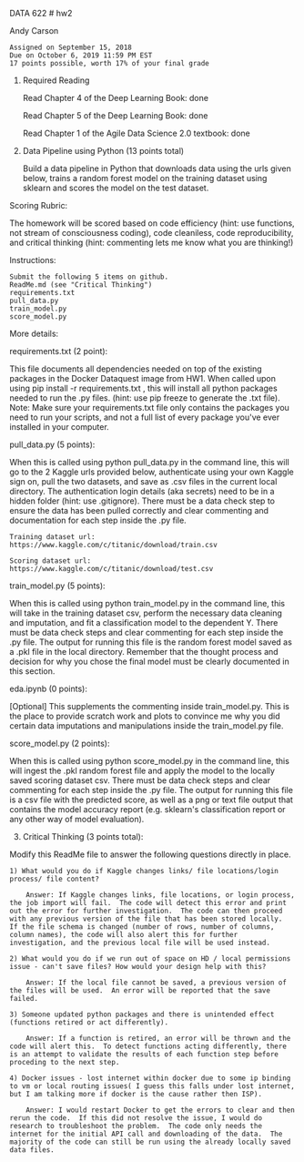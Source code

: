 DATA 622 # hw2

Andy Carson

	Assigned on September 15, 2018
	Due on October 6, 2019 11:59 PM EST
	17 points possible, worth 17% of your final grade

1. Required Reading

    Read Chapter 4 of the Deep Learning Book: done
    
    Read Chapter 5 of the Deep Learning Book: done
    
    Read Chapter 1 of the Agile Data Science 2.0 textbook: done

2. Data Pipeline using Python (13 points total)

	Build a data pipeline in Python that downloads data using the urls given below, trains a random forest model on the training dataset using sklearn and scores the model on the test dataset.

Scoring Rubric:

The homework will be scored based on code efficiency (hint: use functions, not stream of consciousness coding), code cleaniless, code reproducibility, and critical thinking (hint: commenting lets me know what you are thinking!)
    
Instructions:

	Submit the following 5 items on github.
	ReadMe.md (see "Critical Thinking")
	requirements.txt
	pull_data.py
	train_model.py
	score_model.py

More details:

requirements.txt (2 point):

This file documents all dependencies needed on top of the existing packages in the Docker Dataquest image from HW1. When called upon using pip install -r requirements.txt , this will install all python packages needed to run the .py files. (hint: use pip freeze to generate the .txt file).  Note: Make sure your requirements.txt file only contains the packages you need to run your scripts, and not a full list of every package you've ever installed in your computer.

pull_data.py (5 points):

When this is called using python pull_data.py in the command line, this will go to the 2 Kaggle urls provided below, authenticate using your own Kaggle sign on, pull the two datasets, and save as .csv files in the current local directory. The authentication login details (aka secrets) need to be in a hidden folder (hint: use .gitignore). There must be a data check step to ensure the data has been pulled correctly and clear commenting and documentation for each step inside the .py file.

	Training dataset url: https://www.kaggle.com/c/titanic/download/train.csv
    
	Scoring dataset url: https://www.kaggle.com/c/titanic/download/test.csv

train_model.py (5 points):

When this is called using python train_model.py in the command line, this will take in the training dataset csv, perform the necessary data cleaning and imputation, and fit a classification model to the dependent Y. There must be data check steps and clear commenting for each step inside the .py file. The output for running this file is the random forest model saved as a .pkl file in the local directory. Remember that the thought process and decision for why you chose the final model must be clearly documented in this section.

eda.ipynb (0 points):

[Optional] This supplements the commenting inside train_model.py. This is the place to provide scratch work and plots to convince me why you did certain data imputations and manipulations inside the train_model.py file.

score_model.py (2 points):

When this is called using python score_model.py in the command line, this will ingest the .pkl random forest file and apply the model to the locally saved scoring dataset csv. There must be data check steps and clear commenting for each step inside the .py file. The output for running this file is a csv file with the predicted score, as well as a png or text file output that contains the model accuracy report (e.g. sklearn's classification report or any other way of model evaluation).

3. Critical Thinking (3 points total):

Modify this ReadMe file to answer the following questions directly in place.

	1) What would you do if Kaggle changes links/ file locations/login process/ file content?
    
		Answer: If Kaggle changes links, file locations, or login process, the job import will fail.  The code will detect this error and print out the error for further investigation.  The code can then proceed with any previous version of the file that has been stored locally.  If the file schema is changed (number of rows, number of columns, column names), the code will also alert this for further investigation, and the previous local file will be used instead.
        
	2) What would you do if we run out of space on HD / local permissions issue - can't save files? How would your design help with this?
    
		Answer: If the local file cannot be saved, a previous version of the files will be used.  An error will be reported that the save failed.
    
	3) Someone updated python packages and there is unintended effect (functions retired or act differently).
    
		Answer: If a function is retired, an error will be thrown and the code will alert this.  To detect functions acting differently, there is an attempt to validate the results of each function step before proceding to the next step.
    
	4) Docker issues - lost internet within docker due to some ip binding to vm or local routing issues( I guess this falls under lost internet, but I am talking more if docker is the cause rather then ISP).
    
		Answer: I would restart Docker to get the errors to clear and then rerun the code.  If this did not resolve the issue, I would do research to troubleshoot the problem.  The code only needs the internet for the initial API call and downloading of the data.  The majority of the code can still be run using the already locally saved data files.
    